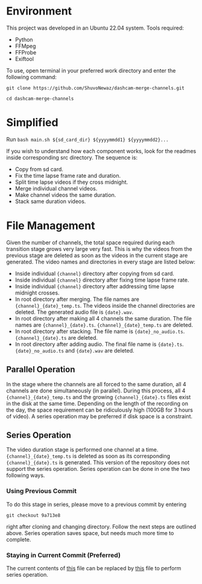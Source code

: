# Environment

This project was developed in an Ubuntu 22.04 system. Tools required:

- Python
- FFMpeg
- FFProbe
- Exiftool

To use, open terminal in your preferred work directory and enter the following command:

`git clone https://github.com/ShuvoNewaz/dashcam-merge-channels.git`

`cd dashcam-merge-channels`

# Simplified

Run `bash main.sh ${sd_card_dir} ${yyyymmdd1} ${yyyymmdd2}...`

If you wish to understand how each component works, look for the readmes inside corresponding src directory. The sequence is:

- Copy from sd card.
- Fix the time lapse frame rate and duration.
- Split time lapse videos if they cross midnight.
- Merge individual channel videos.
- Make channel videos the same duration.
- Stack same duration videos.

# File Management

Given the number of channels, the total space required during each transition stage grows very large very fast. This is why the videos from the previous stage are deleted as soon as the videos in the current stage are generated. The video names and directories in every stage are listed below:

- Inside individual `{channel}` directory after copying from sd card.
- Inside individual `{channel}` directory after fixing time lapse frame rate.
- Inside individual `{channel}` directory after addressing time lapse midnight crosses.
- In root directory after merging. The file names are `{channel}_{date}_temp.ts`. The videos inside the channel directories are deleted. The generated audio file is `{date}.wav`.
- In root directory after making all 4 channels the same duration. The file names are `{channel}_{date}.ts`. `{channel}_{date}_temp.ts` are deleted.
- In root directory after stacking. The file name is `{date}_no_audio.ts`. `{channel}_{date}.ts` are deleted.
- In root directory after adding audio. The final file name is `{date}.ts`. `{date}_no_audio.ts` and `{date}.wav` are deleted.

## Parallel Operation

In the stage where the channels are all forced to the same duration, all 4 channels are done simultaneously (in parallel). During this process, all 4 `{channel}_{date}_temp.ts` and the growing `{channel}_{date}.ts` files exist in the disk at the same time. Depending on the length of the recording on the day, the space requirement can be ridiculously high (100GB for 3 hours of video). A series operation may be preferred if disk space is a constraint.

## Series Operation

The video duration stage is performed one channel at a time. `{channel}_{date}_temp.ts` is deleted as soon as its corresponding `{channel}_{date}.ts` is generated. This version of the repository does not support the series operation. Series operation can be done in one the two following ways.

### Using Previous Commit

To do this stage in series, please move to a previous commit by entering

`git checkout 9a713e8`

right after cloning and changing directory. Follow the next steps are outlined above. Series operation saves space, but needs much more time to complete.

### Staying in Current Commit (Preferred)

The current contents of [this](src/merge/fix_duration.py) file can be replaced by [this](https://github.com/ShuvoNewaz/dashcam-merge-channels/blob/9a713e8ba0fb1ed29753b5df49d0054890df51a2/src/merge/fix_duration.py) file to perform series operation.
